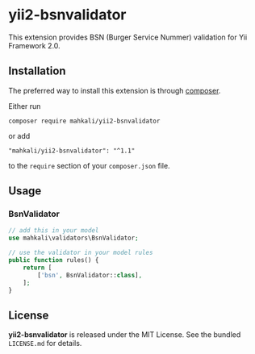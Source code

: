 yii2-bsnvalidator
=============

This extension provides BSN (Burger Service Nummer) validation for Yii Framework 2.0.

## Installation

The preferred way to install this extension is through [composer](http://getcomposer.org/download/).

Either run

```
composer require mahkali/yii2-bsnvalidator
```

or add

```
"mahkali/yii2-bsnvalidator": "^1.1"
```

to the ```require``` section of your `composer.json` file.

## Usage

### BsnValidator
```php
// add this in your model
use mahkali\validators\BsnValidator;

// use the validator in your model rules
public function rules() {
    return [
       	['bsn', BsnValidator::class],
    ];
}
```


## License

**yii2-bsnvalidator** is released under the MIT License. See the bundled `LICENSE.md` for details.
